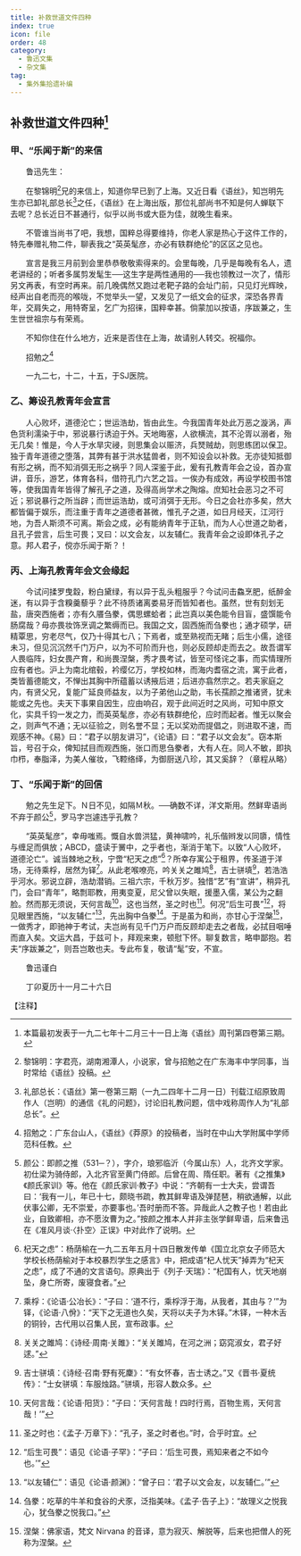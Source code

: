 ```yaml
---
title: 补救世道文件四种
index: true
icon: file
order: 48
category:
  - 鲁迅文集
  - 杂文集
tag:  
  - 集外集拾遗补编
---
```


## 补救世道文件四种[^1]

### 甲、“乐闻于斯”的来信

　　鲁迅先生：

　　在黎锦明[^2]兄的来信上，知道你早已到了上海。又近日看《语丝》，知岂明先生亦已卸礼部总长[^3]之任，《语丝》在上海出版，那位礼部尚书不知是何人蝉联下去呢？总长近日不甚通行，似乎以尚书或大臣为佳，就晚生看来。

　　不管谁当尚书了吧，我想，国粹总得要维持，你老人家是热心于这件工作的，特先奉赠礼物二件，聊表我之“英英髦彦，亦必有轶群绝伦”的区区之见也。

　　宣言是我三月前到会里恭恭敬敬索得来的。会里每晚，几乎是每晚有名人，遗老讲经的；听者多属剪发髦生──这生字是两性通用的──我也领教过一次了，情形另文再表，有空时再来。前几晚偶然又跑过老靶子路的会址门前，只见灯光辉映，经声出自老而亮的喉咙，不觉举头一望，又发见了一纸文会的征求，深恐各界青年，交肩失之，用特寄呈，乞广为招徕，国粹幸甚。倘蒙加以按语，序跋兼之，生生世世祖宗与有荣焉。

　　不知你住在什么地方，近来是否住在上海，故请别人转交。祝福你。

　　招勉之[^4]

　　一九二七，十二，十五，于SJ医院。

### 乙、筹设孔教青年会宣言

　　人心败坏，道德沦亡；世运浩劫，皆由此生。今我国青年处此万恶之漩涡，声色货利濡染于中，邪说暴行诱迫于外。天地晦塞，人欲横流，其不沦胥以溺者，殆无几矣！惟是，今人于水旱灾祲，则思集会以赈济，兵燹贼劫，则思练团以保卫。独于青年道德之堕落，其弊有甚于洪水猛兽者，则不知设会以补救。无亦徒知抵御有形之祸，而不知消弭无形之祸乎？同人深鉴于此，爰有孔教青年会之设，首办宣讲，音乐，游艺，体育各科，借符孔门六艺之旨。一俟办有成效，再设学校图书馆等，使我国青年皆得了解孔子之道，及得高尚学术之陶熔。庶知社会恶习之不可近；邪说暴行之所当辟；而世运浩劫，或可消弭于无形。今日之会社亦多矣，然大都皆偏于娱乐，而注重于青年之道德者甚微，惟孔子之道，如日月经天，江河行地，为吾人斯须不可离。斯会之成，必有能纳青年于正轨，而为人心世道之助者，且孔子尝言，后生可畏；叉曰：以文会友，以友辅仁。我青年会之设即体孔子之意。邦人君子，傥亦乐闻于斯？！

### 丙、上海孔教青年会文会缘起

　　今试问揉罗曳縠，粉白黛绿，有以异于乱头粗服乎？今试问击鱻烹肥，纸醉金迷，有以异于含糗羹藜乎？此不待质诸离娄易牙而皆知者也。虽然，世有刻划无盐，唐突西施者；亦有久餍刍豢，偶思螺蛤者；此岂真以美色能令目盲，盛馔能令肠腐哉？毋亦畏妆饰烹调之繁缛而已。我国之文，固西施而刍豢也；通才硕学，研精覃思，穷老尽气，仅乃十得其七八；下焉者，或至熟视而无睹；后生小儒，途径未习，但见沉沉然千门万户，以为不可阶而升也，则必反顾却走而去之。故吾谓军人畏临阵，妇女畏产育，和尚畏涅槃，秀才畏考试，皆至可怪诧之事，而实情理所应有者也。沪上为南北绾毂，衿缨亿万，学校如林，而海内耆宿之流，寓于此者，类皆蓄德能文，不惮出其胸中所蕴蓄以诱掖后进；后进亦翕然宗之。若夫家庭之内，有贤父兄，复能广延良师益友，以为子弟他山之助，韦长孺颜之推诸贤，犹未能或之先也。夫天下事果自因生，应由响召，观于此间近时之风尚，可知中原文化，实具千钧一发之力，而英英髦彦，亦必有轶群绝伦，应时而起者。惟无以聚会之，则声气不通；无以征验之，则名誉不显；无以奖劝而提倡之，则进取不速，而观感不神。《易》曰：“君子以朋友讲习”，《论语》曰：“君子以文会友”。窃本斯旨，号召于众，俾知拭目而观西施，张口而思刍豢者，大有人在。同人不敏，即执巾栉，奉脂泽，为美人催妆，飞鞚络绎，为御厨送八珍，其又奚辞？（章程从略）

### 丁、“乐闻于斯”的回信

　　勉之先生足下。Ｎ日不见，如隔Ｍ秋。──确数不详，洋文斯用。然鲜卑语尚不弃于颜公[^5]，罗马字岂遽违乎孔教？

　　“英英髦彦”，幸毋嗤焉。慨自水兽洪猛，黄神啸吟，礼乐偕辫发以同隳，情性与缠足而俱放；ABCD，盛读于黉中，之乎者也，渐消于笔下。以致“人心败坏，道德沦亡”。诚当棘地之秋，宁啻“杞天之虑”[^6]？所幸存寓公于租界，传圣道于洋场，无待乘桴，居然为铎[^7]。从此老喉嘹亮，吟关关之雎鸠[^8]，吉士骈填[^9]，若浩浩乎河水。邪说立辟，浩劫潜销。三祖六宗，千秋万岁。独惜“艺”有“宣讲”，稍异孔门，会曰“青年”，略剽耶教，用夷变夏，尼父曾以失眠，援墨入儒，某公为之翻脸。然而那无须说，天何言哉[^10]，这也当然，圣之时也[^11]。何况“后生可畏”[^12]，将见眼里西施，“以友辅仁”[^13]，先出胸中刍豢[^14]。于是虽为和尚，亦甘心于涅槃[^15]，一做秀才，即驰神于考试，夫岂尚有见千门万户而反顾却走去之者哉，必拭目咽唾而直入矣。文运大昌，于兹可卜，拜观来柬，顿慰下怀。聊复数言，略申鄙抱。若夫“序跋兼之”，则吾岂敢也夫。专此布复，敬请“髦”安，不宣。

　　鲁迅谨白

　　丁卯夏历十一月二十六日

【注释】

[^1]:本篇最初发表于一九二七年十二月三十一日上海《语丝》周刊第四卷第三期。

[^2]:黎锦明：字君亮，湖南湘潭人，小说家，曾与招勉之在广东海丰中学同事，当时常给《语丝》投稿。

[^3]:礼部总长：《语丝》第一卷第三期（一九二四年十二月一日）刊载江绍原致周作人（岂明）的通信《礼的问题》，讨论旧礼教问题，信中戏称周作人为“礼部总长”。

[^4]:招勉之：广东台山人，《语丝》《莽原》的投稿者，当时在中山大学附属中学师范科任教。

[^5]:颜公：即颜之推（531─？），字介，琅邪临沂（今属山东）人，北齐文学家。初仕梁为骑侍郎，入北齐官至黄门侍郎。后曾在周、隋任职。著有《之推集》《颜氏家训》等。他在《颜氏家训·教子》中说：“齐朝有一士大夫，尝谓吾曰：‘我有一儿，年已十七，颇晓书疏，教其鲜卑语及弹琵琶，稍欲通解，以此伏事公卿，无不崇爱，亦要事也。’吾时册而不答。异哉此人之教子也！若由此业，自致卿相，亦不愿汝曹为之。”按颜之推本人并非主张学鲜卑语，后来鲁迅在《准风月谈·〈扑空〉正误》中对此作了说明。

[^6]:杞天之虑”：杨荫榆在一九二五年五月十四日散发传单《国立北京女子师范大学校长杨荫榆对于本校暴烈学生之感言》中，把成语“杞人忧天”掉弄为“杞天之虑”，成了不通的文言语句。原典出于《列子·天瑞》：“杞国有人，忧天地崩坠，身亡所寄，废寝食者。”

[^7]:乘桴：《论语·公冶长》：“子曰：‘道不行，乘桴浮于海，从我者，其由与？’”为铎，《论语·八佾》：“天下之无道也久矣，天将以夫子为木铎。”木铎，一种木舌的铜铃，古代用以召集人民，宣布政事。

[^8]:关关之雎鸠：《诗经·周南·关雎》：“关关雎鸠，在河之洲；窈窕淑女，君子好逑。”

[^9]:吉士骈填：《诗经·召南·野有死麇》：“有女怀春，吉士诱之。”又《晋书·夏统传》：“士女骈填：车服烛路。”骈填，形容人数众多。

[^10]:天何言哉：《论语·阳货》：“子曰：‘天何言哉！四时行焉，百物生焉，天何言哉！’”

[^11]:圣之时也：《孟子·万章下》：“孔子，圣之时者也。”时，合乎时宜。

[^12]:“后生可畏”：语见《论语·子罕》：“子曰：‘后生可畏，焉知来者之不如今也。’”

[^13]:“以友辅仁”：语见《论语·颜渊》：“曾子曰：‘君子以文会友，以友辅仁。’”

[^14]:刍豢：吃草的牛羊和食谷的犬豕，泛指美味。《孟子·告子上》：“故理义之悦我心，犹刍豢之悦我口。”

[^15]:涅槃：佛家语，梵文 Nirvana 的音译，意为寂灭、解脱等，后来也把僧人的死称为涅槃。
